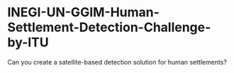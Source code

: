 # INEGI-UN-GGIM-Human-Settlement-Detection-Challenge-by-ITU
Can you create a satellite-based detection solution for human settlements?
